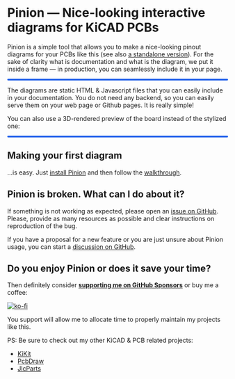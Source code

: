 # Pinion — Nice-looking interactive diagrams for KiCAD PCBs

Pinion is a simple tool that allows you to make a nice-looking pinout diagrams
for your PCBs like this (see also [a standalone version](alksStandalone.html)).
For the sake of clarity what is documentation and what is the diagram, we put it
inside a frame — in production, you can seamlessly include it in your page.

<div style="width: 100%; border: solid 2px #2563EB; border-radius: 10px;" id="pinionDemo-plot"></div>
<script src="releases/latest/pinion.js"></script>
<link rel="stylesheet" href="releases/latest/pinion.css">
<script>
    pinion.setup(document.getElementById("pinionDemo-plot"), {
        source: "resources/alksDemo-plotted"
    });
</script>

The diagrams are static HTML & Javascript files that you can easily include in
your documentation. You do not need any backend, so you can easily serve them on
your web page or Github pages. It is really simple!

You can also use a 3D-rendered preview of the board instead of the stylized one:
<div style="width: 100%; border: solid 2px #2563EB; border-radius: 10px;" id="pinionDemo-render"></div>
<script src="releases/latest/pinion.js"></script>
<link rel="stylesheet" href="releases/latest/pinion.css">
<script>
    pinion.setup(document.getElementById("pinionDemo-render"), {
        source: "resources/alksDemo-rendered"
    });
</script>


## Making your first diagram

...is easy. Just [install Pinion](installation.md) and then follow the
[walkthrough](diagramWalkthrough.md).

## Pinion is broken. What can I do about it?

If something is not working as expected, please open an [issue on
GitHub](https://github.com/yaqwsx/Pinion/issues). Please, provide as many
resources as possible and clear instructions on reproduction of the bug.

If you have a proposal for a new feature or you are just unsure about Pinion
usage, you can start a [discussion on
GitHub](https://github.com/yaqwsx/Pinion/discussions).

## Do you enjoy Pinion or does it save your time?

Then definitely consider [**supporting me on GitHub
Sponsors**](https://github.com/sponsors/yaqwsx) or buy me a coffee:

[![ko-fi](https://www.ko-fi.com/img/githubbutton_sm.svg)](https://ko-fi.com/E1E2181LU)

You support will allow me to allocate time to properly maintain my projects like
this.

PS: Be sure to check out my other KiCAD & PCB related projects:

- [KiKit](https://github.com/yaqwsx/KiKit/)
- [PcbDraw](https://github.com/yaqwsx/PcbDraw/)
- [JlcParts](https://github.com/yaqwsx/jlcparts)
